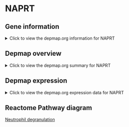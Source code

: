 <h1>NAPRT</h1>

<h2>Gene information</h2>
<details>
  <summary>Click to view the depmap.org information for NAPRT</summary>
  <iframe src="https://depmap.org/portal/gene/NAPRT?tab=about" style="border:none;width:100%;height:800px"></iframe>
</details>

<h2>Depmap overview</h2>
<details>
  <summary>Click to view the depmap.org summary for NAPRT</summary>
  <iframe src="https://depmap.org/portal/gene/NAPRT?tab=overview" style="border:none;width:100%;height:800px"></iframe>
</details>

<h2>Depmap expression</h2>
<details>
  <summary>Click to view the depmap.org expression data for NAPRT</summary>
  <iframe src="https://depmap.org/portal/gene/NAPRT?tab=characterization" style="border:none;width:100%;height:800px"></iframe>
</details>



<h2>Reactome Pathway diagram</h2>
<a href="https://reactome.org/PathwayBrowser/#/R-HSA-6798695" target="_BLANK">Neutrophil degranulation</a>



